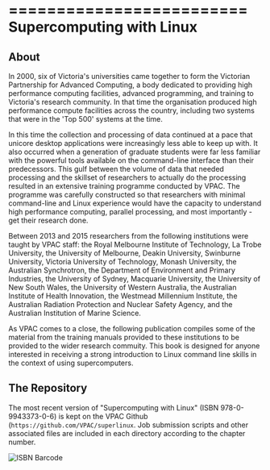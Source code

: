 =========================
Supercomputing with Linux
=========================

About
-----

In 2000, six of Victoria's universities came together to form the Victorian Partnership for Advanced Computing, a body dedicated to providing high performance computing facilities, advanced programming, and training to Victoria's research community. In that time the organisation produced high performance compute facilities across the country, including two systems that were in the 'Top 500' systems at the time.

In this time the collection and processing of data continued at a pace that unicore desktop applications were increasingly less able to keep up with. It also occurred when a generation of graduate students were far less familiar with the powerful tools available on the command-line interface than their predecessors. This gulf between the volume of data that needed processing and the skillset of researchers to actually do the processing resulted in an extensive training programme conducted by VPAC. The programme was carefully constructed so that researchers with minimal command-line and Linux experience would have the capacity to understand high performance computing, parallel processing, and most importantly - get their research done. 

Between 2013 and 2015 researchers from the following institutions were taught by VPAC staff: the Royal Melbourne Institute of Technology, La Trobe University, the University of Melbourne, Deakin University, Swinburne University, Victoria University of Technology, Monash University, the Australian Synchrotron, the Department of Environment and Primary Industries, the University of Sydney, Macquarie University, the University of New South Wales, the University of Western Australia, the Australian Institute of Health Innovation, the Westmead Millennium Institute, the Australian Radiation Protection and Nuclear Safety Agency, and the Australian Institution of Marine Science. 

As VPAC comes to a close, the following publication compiles some of the material from the training manuals provided to these institutions to be provided to the wider research commuity. This book is designed for anyone interested in receiving a strong introduction to Linux command line skills in the context of using supercomputers.

The Repository
--------------

The most recent version of "Supercomputing with Linux" (ISBN 978-0-9943373-0-6) is kept on the VPAC Github (`https://github.com/VPAC/superlinux`. Job submission scripts and other associated files are included in each directory according to the chapter number.


![ISBN Barcode](https://github.com/VPAC/superlinux/blob/master/isbn-978-0-9943373-0-6.png)

